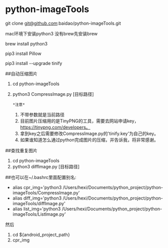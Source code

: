 # python-imageTools
git clone git@github.com:baidao/python-imageTools.git

mac环境下安装python3
没有brew先安装brew

brew install python3

pip3 install Pillow

pip3 install --upgrade tinify

##自动压缩图片

1. cd python-imageTools
2. python3 CompressImage.py [目标路径]

       *注意*
	1. 不带参数就是当前路径
	2. 目前图片压缩用的是TinyPNG的工具，需要去网站申请key，https://tinypng.com/developers。
	3. 拿到key之后需要修改CompressImage.py的'tinify.key'为自己的key。
	4. 如果谁知道怎么通过python完成图片的压缩，并告诉我，将非常感谢。

##查找重复图片

1. cd python-imageTools
2. python3 diffImage.py [目标路径]

##也可以在~/.bashrc里面配置别名:

- alias cpr_img='python3 /Users/hexi/Documents/python_project/python-imageTools/CompressImage.py'
- alias diff_img='python3 /Users/hexi/Documents/python_project/python-imageTools/diffImage.py'
- alias list_img='python3 /Users/hexi/Documents/python_project/python-imageTools/ListImage.py'

然后
1. cd ${android_project_path}
2. cpr_img
